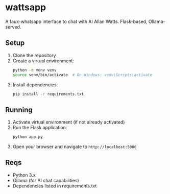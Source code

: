 # wattsapp

A faux-whatsapp interface to chat with AI Allan Watts. 
Flask-based, Ollama-served.

## Setup

1. Clone the repository
2. Create a virtual environment:
   ```bash
   python -m venv venv
   source venv/bin/activate  # On Windows: venv\Scripts\activate
   ```
3. Install dependencies:
   ```bash
   pip install -r requirements.txt
   ```

## Running

1. Activate virtual environment (if not already activated)
2. Run the Flask application:
   ```bash
   python app.py
   ```
3. Open your browser and navigate to `http://localhost:5000`

## Reqs

- Python 3.x
- Ollama (for AI chat capabilities)
- Dependencies listed in requirements.txt
